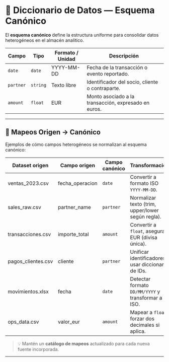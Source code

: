 # 📑 Diccionario de Datos — Esquema Canónico

El **esquema canónico** define la estructura uniforme para consolidar datos heterogéneos en el almacén analítico.

| Campo    | Tipo        | Formato / Unidad | Descripción                                                     |
|----------|------------|------------------|-----------------------------------------------------------------|
| `date`   | `date`     | YYYY-MM-DD       | Fecha de la transacción o evento reportado.                     |
| `partner`| `string`   | Texto libre      | Identificador del socio, cliente o contraparte.                 |
| `amount` | `float`    | EUR              | Monto asociado a la transacción, expresado en euros.            |

---

## 🔄 Mapeos Origen → Canónico

Ejemplos de cómo campos heterogéneos se normalizan al esquema canónico:

| Dataset origen     | Campo origen         | Campo canónico | Transformación                                    |
|--------------------|---------------------|----------------|---------------------------------------------------|
| ventas_2023.csv    | fecha_operacion      | `date`         | Convertir a formato ISO `YYYY-MM-DD`.              |
| sales_raw.csv      | partner_name         | `partner`      | Normalizar texto (trim, upper/lower según regla).  |
| transacciones.csv  | importe_total        | `amount`       | Convertir a `float`, asegurar EUR (divisa única).  |
| pagos_clientes.csv | cliente              | `partner`      | Unificar identificadores; usar diccionario de IDs. |
| movimientos.xlsx   | fecha                | `date`         | Detectar formato `DD/MM/YYYY` y transformar a ISO. |
| ops_data.csv       | valor_eur            | `amount`       | Mapear a `float`, forzar dos decimales si aplica.  |

> 💡 Mantén un **catálogo de mapeos** actualizado para cada nueva fuente incorporada.

---

```markdown
